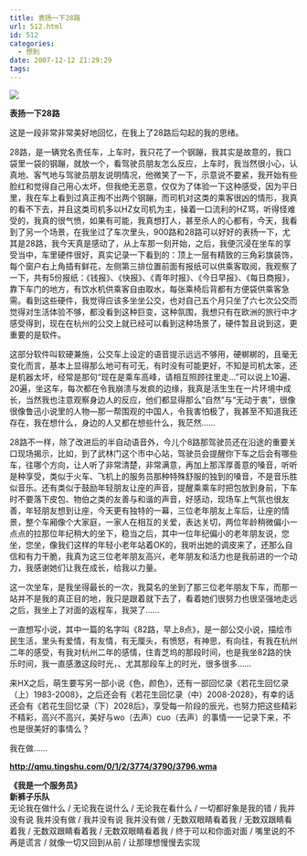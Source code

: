 ```yaml
---
title: 表扬一下28路
url: 512.html
id: 512
categories:
  - 想到
date: 2007-12-12 21:29:29
tags:
---
```


![](http://photo.guolaijie.com/rooufer/attachments/month_0712/b20071211213033.jpg)  
  

**表扬一下28路**

  
这是一段非常非常美好地回忆，在我上了28路后勾起的我的思绪。  
  
28路，是一辆党名责任车，上车时，我只花了一个钢蹦，我其实是故意的，我口袋里一袋的钢蹦，就放一个，看驾驶员朋友怎么反应，上车时，我当然很小心，认真地、客气地与驾驶员朋友说明情况，他微笑了一下，示意说不要紧，我开始有些脸红和觉得自己用心太坏，但我绝无恶意，仅仅为了体验一下这种感受，因为平日里，我在车上看到过真正掏不出两个钢蹦，而司机对这类的乘客很凶的情形，我真的看不下去，并且这类司机多以HZ女司机为主，操着一口流利的HZ骂，听得怪难受的，我真的很气愤，如果有可能，我真想打人，甚至杀人的心都有，今天，我看到了另一个场景，在我坐过了车次里头，900路和28路可以好好的表扬一下，尤其是28路，我今天真是感动了，从上车那一刻开始，之后，我便沉浸在坐车的享受当中，车里硬件很好，真实记录一下看到的：顶上一层有精致的三角彩旗装饰，每个窗户右上角插有鲜花，左侧第三排位置前面有报纸可以供乘客取阅，我观察了一下，共有5份报纸：《钱报》、《快报》、《青年时报》、《今日早报》、《每日商报》，靠下车门的地方，有饮水机供乘客自由取水，每张乘椅后背都有方便袋供乘客急需。看到这些硬件，我觉得应该多坐坐公交，也对自己五个月只坐了六七次公交而觉得对生活体验不够，都没看到这种巨变，这种氛围，我想只有在欧洲的旅行中才感受得到，现在在杭州的公交上就已经可以看到这种场景了，硬件暂且说到这，更重要的是软件。  
  
这部分软件叫软硬兼施，公交车上设定的语音提示远远不够用，硬梆梆的，且毫无变化而言，基本上显得那么地可有可无，有时没有可能更好，不知是司机太笨，还是机器太坏，经常是那句“现在是乘车高峰，请相互照顾往里走…”可以说上10遍、20遍，坐这车，每次都在令我崩溃与发疯的边缘，我真是活生生在一片环境中成长，当然我也注意观察身边人的反应，他们都显得那么“自然”与“无动于衷”，很像很像鲁迅小说里的人物—那一帮围观的中国人，令我害怕极了，我甚至不知道我还存在，我在想什么，身边的人又都在想些什么，我茫然……  
  
28路不一样，除了改进后的半自动语音外，今儿个8路那驾驶员还在沿途的重要关口现场揭示，比如，到了武林门这个市中心站，驾驶员会提醒你下车之后会有哪些车，往哪个方向，让人听了非常清楚，非常满意，再加上那浑厚善意的嗓音，听听是种享受，类似于火车、飞机上的服务员那种特殊舒服的独到的嗓音，不是音乐胜似音乐。还有类似于鼓励年轻朋友让座的声音，提醒乘乘车时把包放到身前，下车时不要落下皮包、物伯之类的友善与和谐的声音，好感动，现场车上气氛也很友善，年轻朋友想到让座，今天更有独特的一幕，三位老年朋友上车后，让座的情景，整个车厢像个大家庭，一家人在相互的关爱，表达关切，两位年龄稍微偏小一点点的拉那位年纪稍大的坐下，稳当之后，其中一位年纪偏小的老年朋友说，您坐，您坐，像我们这样的年轻小老年站着OK的，我听出她的调皮来了，还那么自信和有力干脆，我真为这三位老年朋友高兴，老年朋友和活力也是我前进的一个动力，我感谢她们让我在成长，给我以力量。  
  
这一次坐车，是我坐得最长的一次，我莫名的坐到了那三位老年朋友下车，而那一站并不是我的真正目的地，我只是跟着就下去了，看着她们很努力也很坚强地走远之后，我坐上了对面的返程车，我哭了……  
  
一直想写小说，其中一篇的名字叫《82路，早上8点》，是一部公交小说，描绘市民生活，里头有爱情，有友情，有无厘头，有愤怒，有神思，有向往，有我在杭州二年的感受，有我对杭州二年的感情，住青芝坞的那段时间，也是我坐82路的快乐时间，我一直感激这段时光，、尤其那段车上的时光，很多很多……  
  
来HX之后，萌生要写另一部小说《色，颜色》，还有一部回忆录《若花生回忆录（上）1983-2008》，之后还会有《若花生回忆录（中）2008-2028》，有幸的话还会有《若花生回忆录（下）2028后》，享受每一阶段的辰光，也努力把这些精彩不精彩，高兴不高兴，美好与wo（去声）cuo（去声）的事情一一记录下来，不也是很美好的事情么？  
  
我在做……  
  
  
**http://qmu.tingshu.com/0/1/2/3774/3790/3796.wma**  
  
**《我是一个服务员》  
新裤子乐队**  
无论我在做什么 / 无论我在说什么 / 无论我在看什么 / 一切都好象是我的错 / 我并没有说 我并没有做 / 我并没有说 我并没有做 / 无数双眼睛看着我 / 无数双跟睛看着我 / 无数双跟睛看着我 / 无数双眼睛看着我 / 终于可以和你面对面 / 嘴里说的不再是谎言 / 就像一切又回到从前 / 让那理想慢慢去实现
